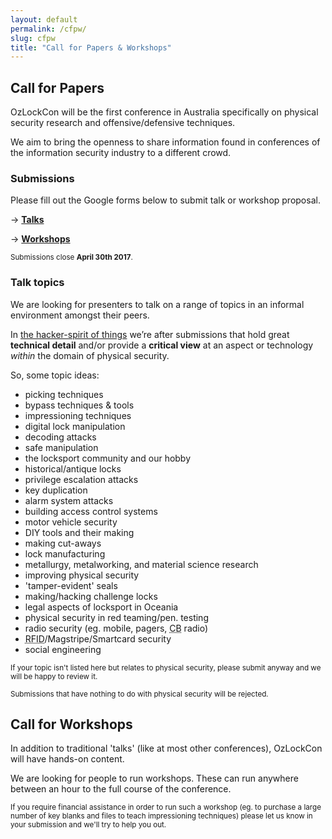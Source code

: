 ```yaml
---
layout: default
permalink: /cfpw/
slug: cfpw
title: "Call for Papers & Workshops"
---
```


## Call for Papers

OzLockCon will be the first conference in Australia specifically on physical security research and offensive/defensive techniques.

We aim to bring the openness to share information found in conferences of the information security industry to a different crowd.

### Submissions

Please fill out the Google forms below to submit talk or workshop proposal.

&rarr; **[Talks](https://docs.google.com/forms/d/e/1FAIpQLScnTJSsOE7BQQhB9h-7vX8-ZSq3yEYInoZ1oaCx449BjGocjQ/viewform)**

&rarr; **[Workshops](https://docs.google.com/forms/d/e/1FAIpQLSek7UopUnAegE6837dtcE-PcPeQDq_yUSOFvc7DE_nArDE0Vw/viewform)**

<small>Submissions close <strong>April 30th 2017</strong>.</small>

### Talk topics

We are looking for presenters to talk on a range of topics in an informal environment amongst their peers.

In [the hacker-spirit of things](/faq#who-are-you) we’re after submissions that hold great **technical detail** and/or provide a **critical view** at an aspect or technology *within* the domain of physical security.

So, some topic ideas:

* picking techniques
* bypass techniques & tools
* impressioning techniques
* digital lock manipulation
* decoding attacks
* safe manipulation
* the locksport community and our hobby
* historical/antique locks
* privilege escalation attacks
* key duplication
* alarm system attacks
* building access control systems
* motor vehicle security
* DIY tools and their making
* making cut-aways
* lock manufacturing
* metallurgy, metalworking, and material science research
* improving physical security
* 'tamper-evident' seals
* making/hacking challenge locks
* legal aspects of locksport in Oceania
* physical security in red teaming/pen. testing
* radio security (eg. mobile, pagers, <abbr title="Citizens Band">CB</abbr> radio)
* <abbr title="Radio-frequency Identification">RFID</abbr>/Magstripe/Smartcard security
* social engineering

<small>If your topic isn't listed here but relates to physical security, please submit anyway and we will be happy to review it.</small>

<small>Submissions that have nothing to do with physical security will be rejected.</small>

## Call for Workshops

In addition to traditional 'talks' (like at most other conferences), OzLockCon will have hands-on content.

We are looking for people to run workshops. These can run anywhere between an hour to the full course of the conference.

<small>If you require financial assistance in order to run such a workshop (eg. to purchase a large number of key blanks and files to teach impressioning techniques) please let us know in your submission and we'll try to help you out.</small>
